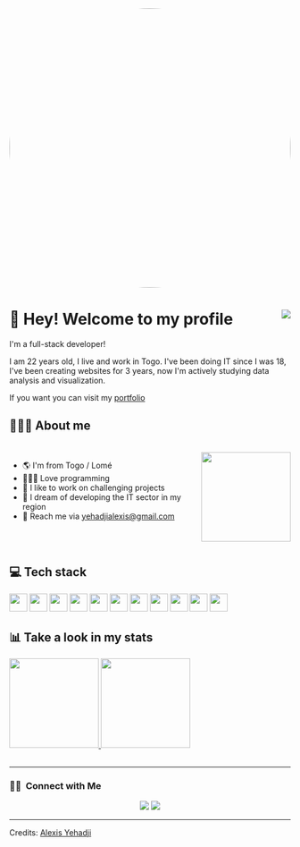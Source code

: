 <img style="border-radius:50%" src="https://images.unsplash.com/photo-1566837945700-30057527ade0?ixlib=rb-1.2.1&ixid=MnwxMjA3fDB8MHxwaG90by1wYWdlfHx8fGVufDB8fHx8&auto=format&fit=crop&w=1170&q=80" width="100%" height="500vh"/>

# 🖖 Hey! Welcome to my profile <img align="right" src="https://komarev.com/ghpvc/?username=al-alec&style=flat-square&color=blueviolet">

I'm a full-stack developer!

I am 22 years old, I live and work in Togo. 
I've been doing IT since I was 18, I've been creating websites for 3 years, now I'm actively studying data analysis and visualization. 


If you want you can visit my [portfolio](https://al-alec.github.io/)

## 👨🏻‍💻 About me

<br>

<img src="https://website-crimea.ru/wp-content/uploads/github/message.gif" width="160em" align="right">

- 🌎 I'm from Togo / Lomé
- 👨🏻‍💻 Love programming
- 🧠 I like to work on challenging projects
- 💭 I dream of developing the IT sector in my region
- 📧 Reach me via yehadjialexis@gmail.com

<br>
<br>

## 💻 Tech stack
<div style="display: inline-block">
<img src="https://github.com/b4dcat404/devicon/blob/master/icons/html5/html5-original.svg" width="32px">
<img src="https://raw.githubusercontent.com/b4dcat404/devicon/2ae2a900d2f041da66e950e4d48052658d850630/icons/css3/css3-original.svg" width="32px">
<img src="https://github.com/b4dcat404/devicon/blob/master/icons/mysql/mysql-original.svg" width="32px">
<img src="https://github.com/b4dcat404/devicon/blob/master/icons/php/php-plain.svg" width="32px">
<img src="https://github.com/b4dcat404/devicon/blob/master/icons/laravel/laravel-plain.svg" width="32px">
<img src="https://github.com/b4dcat404/devicon/blob/master/icons/tailwindcss/tailwindcss-plain.svg" width="32px">
<img src="https://github.com/b4dcat404/devicon/blob/master/icons/bootstrap/bootstrap-plain.svg" width="32px">
<img src="https://github.com/b4dcat404/devicon/blob/master/icons/javascript/javascript-original.svg" width="32px">
<img src="https://github.com/b4dcat404/devicon/blob/master/icons/typescript/typescript-original.svg" width="32px">
<img src="https://github.com/b4dcat404/devicon/blob/master/icons/nuxtjs/nuxtjs-original.svg" width="32px">
<img src="https://github.com/b4dcat404/devicon/blob/master/icons/vuejs/vuejs-original.svg" width="32px">
</div>

<br>

## 📊 Take a look in my stats

<a href="https://github.com/al-alec" >
<img height="160em" src="https://github-readme-stats.vercel.app/api?username=al-alec&show_icons=true&bg_color=282A36&title_color=DD6387&icon_color=BD93F9&text_color=fff&border_color=fff" />
<img height="160em" src="https://github-readme-stats.vercel.app/api/top-langs/?username=al-alec&layout=compact&bg_color=282A36&title_color=DD6387&icon_color=BD93F9&text_color=fff&border_color=fff" />
</a>

<br>
<br>

---
### 🤝🏻 &nbsp;Connect with Me

<p align="center">
<a href="https://linkedin.com/in/alexis-honore-yehadji"><img src="https://img.shields.io/badge/-Alexis%20Yehadji-0077B5?style=flat&logo=Linkedin&logoColor=white"/></a>
<a href="mailto:yehadjialexis@gmail.com"><img src="https://img.shields.io/badge/-yehadjialexis@gmail.com-D14836?style=flat&logo=Gmail&logoColor=white"/></a>
</p>

-----
Credits: [Alexis Yehadji](https://github.com/al-alec)
